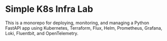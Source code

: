 # Simple K8s Infra Lab

This is a monorepo for deploying, monitoring, and managing a Python FastAPI app using Kubernetes, Terraform, Flux, Helm, Prometheus, Grafana, Loki, Fluentbit, and OpenTelemetry.